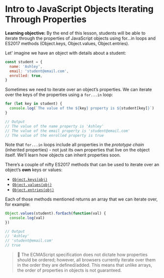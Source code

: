 <h1>
  <span class="headline">Intro to JavaScript Objects</span>
  <span class="subhead">Iterating Through Properties</span>
</h1>

**Learning objective:** By the end of this lesson, students will be able to iterate through the properties of JavaScript objects using for...in loops and ES2017 methods (Object.keys, Object.values, Object.entries).

Let' imagine we have an object with details about a student:

```js
const student = {
  name: 'Ashley',
  email: 'student@email.com',
  enrolled: true,
}
```

Sometimes we need to iterate over an object’s properties. We can iterate over the keys of the properties using a `for...in` loop:

```javascript
for (let key in student) {
  console.log(`The value of the ${key} property is ${student[key]}`)
}

// Output
// The value of the name property is 'Ashley'
// The value of the email property is 'student@email.com'
// The value of the enrolled property is true
```

Note that `for...in` loops include all properties in the *prototype chain* (inherited properties) - not just its own properties that live on the object itself. We’ll learn how objects can inherit properties soon.

There’s a couple of nifty ES2017 methods that can be used to iterate over an object’s **own** keys or values:

- [`Object.keys(obj)`](https://developer.mozilla.org/en-US/docs/Web/JavaScript/Reference/Global_Objects/Object/keys)
- [`Object.values(obj)`](https://developer.mozilla.org/en-US/docs/Web/JavaScript/Reference/Global_objects/Object/values)
- [`Object.entries(obj)`](https://developer.mozilla.org/en-US/docs/Web/JavaScript/Reference/Global_Objects/Object/entries)

Each of those methods mentioned returns an array that we can iterate over, for example:

```javascript
Object.values(student).forEach(function(val) {
  console.log(val)
})

// Output
// 'Ashley'
// 'student@email.com'
// true
```

> 🧠 The ECMAScript specification does not dictate how properties should be ordered; however, all browsers currently iterate over them in the order they are defined/added. This means that unlike arrays, the order of properties in objects is not guaranteed. 